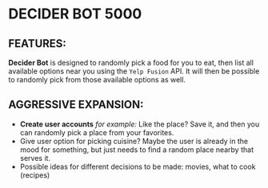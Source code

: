 # DECIDER BOT 5000

## FEATURES:
**Decider Bot** is designed to randomly pick a food for you to eat, then
list all available options near you using the ```Yelp Fusion``` API.
It will then be possible to randomly pick from those available options as well.


## AGGRESSIVE EXPANSION:
- **Create user accounts** 
	*for example:* Like the place? Save it, and then you can randomly pick a place from your favorites.
- Give user option for picking cuisine? Maybe the user is already in the mood for something, but just needs to find a random place nearby that serves it.
- Possible ideas for different decisions to be made: movies, what to
  cook (recipes) 
